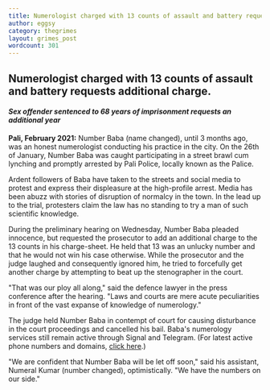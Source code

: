 ```yaml
---
title: Numerologist charged with 13 counts of assault and battery requests additional charge
author: eggsy
category: thegrimes
layout: grimes_post
wordcount: 301
---
```


## Numerologist charged with 13 counts of assault and battery requests additional charge.

#### *Sex offender sentenced to 68 years of imprisonment requests an additional year*

**Pali, February 2021:** Number Baba (name changed), until 3 months ago, was an honest numerologist conducting his practice in the city. On the 26th of January, Number Baba was caught participating in a street brawl cum lynching and promptly arrested by Pali Police, locally known as the Palice.

Ardent followers of Baba have taken to the streets and social media to protest and express their displeasure at the high-profile arrest. Media has been abuzz with stories of disruption of normalcy in the town. In the lead up to the trial, protesters claim the law has no standing to try a man of such scientific knowledge.

During the preliminary hearing on Wednesday, Number Baba pleaded innocence, but requested the prosecutor to add an additional charge to the 13 counts in his charge-sheet. He held that 13 was an unlucky number and that he would not win his case otherwise. While the prosecutor and the judge laughed and consequently ignored him, he tried to forcefully get another charge by attempting to beat up the stenographer in the court.

"That was our ploy all along," said the defence lawyer in the press conference after the hearing. "Laws and courts are mere acute peculiarities in front of the vast expanse of knowledge of numerology."

The judge held Number Baba in contempt of court for causing disturbance in the court proceedings and cancelled his bail. Baba's numerology services still remain active through Signal and Telegram. (For latest active phone numbers and domains, [click here](https://www.stopclickingunknown.links/).)

"We are confident that Number Baba will be let off soon," said his assistant, Numeral Kumar (number changed), optimistically. "We have the numbers on our side."